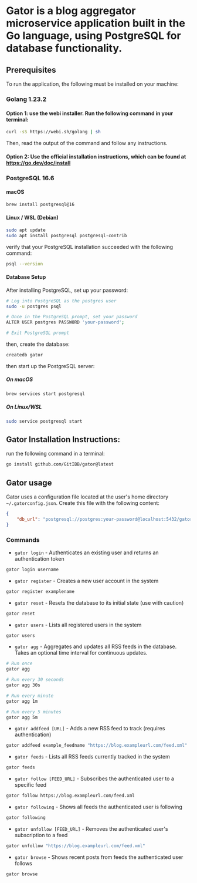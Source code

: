 # Gator is a blog aggregator microservice application built in the Go language, using PostgreSQL for database functionality.

## Prerequisites

To run the application, the following must be installed on your machine:
###    Golang 1.23.2

#### Option 1: use the webi installer. Run the following command in your terminal:
```bash
curl -sS https://webi.sh/golang | sh
```

Then, read the output of the command and follow any instructions.

#### Option 2: Use the official installation instructions, which can be found at https://go.dev/doc/install




### PostgreSQL 16.6
#### macOS
```bash
brew install postgresql@16
```

#### Linux / WSL (Debian)

```bash
sudo apt update
sudo apt install postgresql postgresql-contrib
```

verify that your PostgreSQL installation succeeded with the following command:
```bash
psql --version
```

#### Database Setup

After installing PostgreSQL, set up your password:
```bash
# Log into PostgreSQL as the postgres user
sudo -u postgres psql

# Once in the PostgreSQL prompt, set your password
ALTER USER postgres PASSWORD 'your-password';

# Exit PostgreSQL prompt
```

then, create the database:

```bash
createdb gator
```

then start up the PostgreSQL server:

##### On macOS
```bash
brew services start postgresql
```

##### On Linux/WSL
```bash
sudo service postgresql start
```

## Gator Installation Instructions:

run the following command in a terminal:

```bash
go install github.com/GitIBB/gator@latest
```

## Gator usage

Gator uses a configuration file located at the user's home directory `~/.gatorconfig.json`. Create this file with the following content:

```json
{
    "db_url": "postgresql://postgres:your-password@localhost:5432/gator"
}
```


### Commands

- `gator login` - Authenticates an existing user and returns an authentication token
```bash
gator login username
```

- `gator register` - Creates a new user account in the system
```bash
gator register examplename
```

- `gator reset` - Resets the database to its initial state (use with caution)
```bash
gator reset
```

- `gator users` - Lists all registered users in the system
```bash
gator users
```

- `gator agg` - Aggregates and updates all RSS feeds in the database. Takes an optional time interval for continuous updates.
```bash
# Run once
gator agg

# Run every 30 seconds
gator agg 30s

# Run every minute
gator agg 1m

# Run every 5 minutes
gator agg 5m
```

- `gator addfeed [URL]` - Adds a new RSS feed to track (requires authentication)
```bash
gator addfeed example_feedname "https://blog.exampleurl.com/feed.xml"
```
- `gator feeds` - Lists all RSS feeds currently tracked in the system
```bash
gator feeds
```

- `gator follow [FEED_URL]` - Subscribes the authenticated user to a specific feed
```bash
gator follow https://blog.exampleurl.com/feed.xml
```

- `gator following` - Shows all feeds the authenticated user is following
```bash
gator following
```

- `gator unfollow [FEED_URL]` - Removes the authenticated user's subscription to a feed
```bash
gator unfollow "https://blog.exampleurl.com/feed.xml"
```

- `gator browse` - Shows recent posts from feeds the authenticated user follows
```bash
gator browse
```
